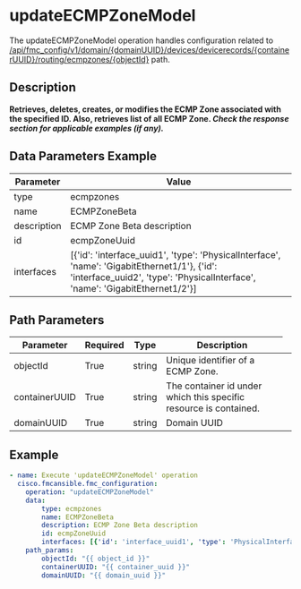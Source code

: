 # updateECMPZoneModel

The updateECMPZoneModel operation handles configuration related to [/api/fmc_config/v1/domain/{domainUUID}/devices/devicerecords/{containerUUID}/routing/ecmpzones/{objectId}](/paths//api/fmc_config/v1/domain/{domain_uuid}/devices/devicerecords/{container_uuid}/routing/ecmpzones/{object_id}.md) path.&nbsp;
## Description
**Retrieves, deletes, creates, or modifies the ECMP Zone associated with the specified ID. Also, retrieves list of all ECMP Zone. _Check the response section for applicable examples (if any)._**

## Data Parameters Example
| Parameter | Value |
| --------- | -------- |
| type | ecmpzones |
| name | ECMPZoneBeta |
| description | ECMP Zone Beta description |
| id | ecmpZoneUuid |
| interfaces | [{'id': 'interface_uuid1', 'type': 'PhysicalInterface', 'name': 'GigabitEthernet1/1'}, {'id': 'interface_uuid2', 'type': 'PhysicalInterface', 'name': 'GigabitEthernet1/2'}] |

## Path Parameters
| Parameter | Required | Type | Description |
| --------- | -------- | ---- | ----------- |
| objectId | True | string <td colspan=3> Unique identifier of a ECMP Zone. |
| containerUUID | True | string <td colspan=3> The container id under which this specific resource is contained. |
| domainUUID | True | string <td colspan=3> Domain UUID |

## Example
```yaml
- name: Execute 'updateECMPZoneModel' operation
  cisco.fmcansible.fmc_configuration:
    operation: "updateECMPZoneModel"
    data:
        type: ecmpzones
        name: ECMPZoneBeta
        description: ECMP Zone Beta description
        id: ecmpZoneUuid
        interfaces: [{'id': 'interface_uuid1', 'type': 'PhysicalInterface', 'name': 'GigabitEthernet1/1'}, {'id': 'interface_uuid2', 'type': 'PhysicalInterface', 'name': 'GigabitEthernet1/2'}]
    path_params:
        objectId: "{{ object_id }}"
        containerUUID: "{{ container_uuid }}"
        domainUUID: "{{ domain_uuid }}"

```